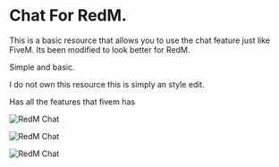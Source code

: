 # Chat For RedM.

This is a basic resource that allows you to use the chat feature just like FiveM. Its been modified to look better for RedM.

Simple and basic.

I do not own this resource this is simply an style edit.

Has all the features that fivem has

![RedM Chat](https://i.imgur.com/o6IFMTP.png)

![RedM Chat](https://i.imgur.com/DCT5lv5.png)

![RedM Chat](https://i.imgur.com/o6IFMTP.png)

